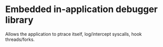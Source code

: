 # Embedded in-application debugger library

Allows the application to ptrace itself, log/intercept syscalls, hook threads/forks.
